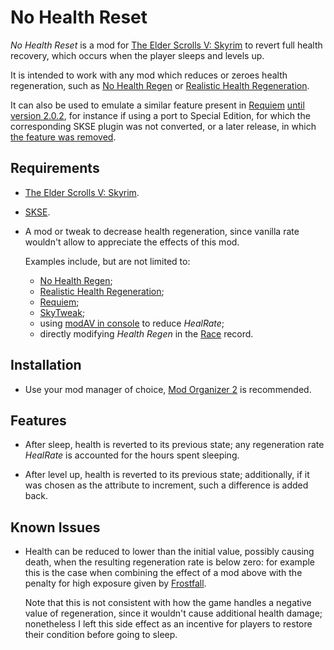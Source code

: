 # No Health Reset

_No Health Reset_ is a mod for [The Elder Scrolls V: Skyrim][Skyrim] to revert
full health recovery, which occurs when the player sleeps and levels up.

It is intended to work with any mod which reduces or zeroes health
regeneration, such as [No Health Regen] or [Realistic Health Regeneration].

It can also be used to emulate a similar feature present in [Requiem] [until
version 2.0.2][#1], for instance if using a port to Special Edition, for which
the corresponding SKSE plugin was not converted, or a later release, in which
[the feature was removed][#1].

## Requirements

- [The Elder Scrolls V: Skyrim][Skyrim].

- [SKSE].

- A mod or tweak to decrease health regeneration, since vanilla rate wouldn't
  allow to appreciate the effects of this mod.

  Examples include, but are not limited to:

  - [No Health Regen];
  - [Realistic Health Regeneration];
  - [Requiem];
  - [SkyTweak];
  - using [modAV in console][Targeted Commands] to reduce _HealRate_;
  - directly modifying _Health Regen_ in the [Race] record.

## Installation

- Use your mod manager of choice, [Mod Organizer 2] is recommended.

## Features

- After sleep, health is reverted to its previous state; any regeneration rate
  _HealRate_ is accounted for the hours spent sleeping.

- After level up, health is reverted to its previous state; additionally, if
  it was chosen as the attribute to increment, such a difference is added back.

## Known Issues

- Health can be reduced to lower than the initial value, possibly causing
  death, when the resulting regeneration rate is below zero: for example this
  is the case when combining the effect of a mod above with the penalty for
  high exposure given by [Frostfall].

  Note that this is not consistent with how the game handles a negative value
  of regeneration, since it wouldn't cause additional health damage;
  nonetheless I left this side effect as an incentive for players to restore
  their condition before going to sleep.


[Skyrim]: https://elderscrolls.bethesda.net/skyrim
[SKSE]: https://skse.silverlock.org/
[No Health Regen]: https://www.nexusmods.com/skyrim/mods/9972
[Realistic Health Regeneration]: https://www.nexusmods.com/skyrim/mods/29425
[Requiem]: https://www.nexusmods.com/skyrim/mods/19281
[#1]: https://www.reddit.com/r/skyrimrequiem/comments/axou15/requiem_news_requiem_300_consign_to_oblivion_is/ehxmwai
[SkyTweak]: https://www.nexusmods.com/skyrim/mods/33395
[Targeted Commands]: https://en.uesp.net/wiki/Skyrim:Console#Targeted_Commands
[Race]: https://www.creationkit.com/index.php?title=Race
[Mod Organizer 2]: https://www.nexusmods.com/skyrimspecialedition/mods/6194
[Frostfall]: https://www.nexusmods.com/skyrim/mods/11163
